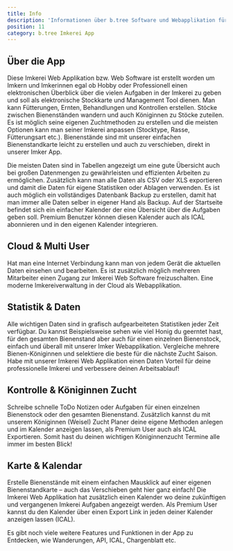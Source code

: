 ```yaml
---
title: Info
description: 'Informationen über b.tree Software und Webapplikation für Imkereien'
position: 11
category: b.tree Imkerei App
---
```


<hero-content></hero-content>

## Über die App

Diese Imkerei Web Applikation bzw. Web Software ist erstellt worden um Imkern und Imkerinnen egal ob Hobby oder Professionell einen elektronischen Überblick über die vielen Aufgaben in der Imkerei zu geben und soll als elektronische Stockkarte und Management Tool dienen. Man kann Fütterungen, Ernten, Behandlungen und Kontrollen erstellen. Stöcke zwischen Bienenständen wandern und auch Königinnen zu Stöcke zuteilen. Es ist möglich seine eigenen Zuchtmethoden zu erstellen und die meisten Optionen kann man seiner Imkerei anpassen (Stocktype, Rasse, Fütterungsart etc.). Bienenstände sind mit unserer einfachen Bienenstandkarte leicht zu erstellen und auch zu verschieben, direkt in unserer Imker App.

Die meisten Daten sind in Tabellen angezeigt um eine gute Übersicht auch bei großen Datenmengen zu gewährleisten und effizienten Arbeiten zu ermöglichen. Zusätzlich kann man alle Daten als CSV oder XLS exportieren und damit die Daten für eigene Statistiken oder Ablagen verwenden. Es ist auch möglich ein vollständiges Datenbank Backup zu erstellen, damit hat man immer alle Daten selber in eigener Hand als Backup. Auf der Startseite befindet sich ein einfacher Kalender der eine Übersicht über die Aufgaben geben soll. Premium Benutzer können diesen Kalender auch als ICAL abonnieren und in den eigenen Kalender integrieren.

<cloud-image url="btree-info/img/bees" alt="b.tree Header"></cloud-image>

## Cloud & Multi User

Hat man eine Internet Verbindung kann man von jedem Gerät die aktuellen Daten einsehen und bearbeiten. Es ist zusätzlich möglich mehreren Mitarbeiter einen Zugang zur Imkerei Web Software freizuschalten. Eine moderne Imkereiverwaltung in der Cloud als Webapplikation.

## Statistik & Daten

Alle wichtigen Daten sind in grafisch aufgearbeiteten Statistiken jeder Zeit verfügbar. Du kannst Beispielsweise sehen wie viel Honig du geerntet hast, für den gesamten Bienenstand aber auch für einen einzelnen Bienenstock, einfach und überall mit unserer Imker Webapplikation. Vergleiche mehrere Bienen-Königinnen und selektiere die beste für die nächste Zucht Saison. Habe mit unserer Imkerei Web Applikation einen Daten Vorteil für deine professionelle Imkerei und verbessere deinen Arbeitsablauf!

<cloud-image url="btree-info/img/stats" alt="Statistiken für Premium Mitglieder"></cloud-image>

## Kontrolle & Königinnen Zucht

Schreibe schnelle ToDo Notizen oder Aufgaben für einen einzelnen Bienenstock oder den gesamten Bienenstand. Zusätzlich kannst du mit unserem Königinnen (Weisel) Zucht Planer deine eigene Methoden anlegen und im Kalender anzeigen lassen, als Premium User auch als ICAL Exportieren. Somit hast du deinen wichtigen Königinnenzucht Termine alle immer im besten Blick!

<cloud-image url="btree-info/img/queen.png" alt="Königinnen Management"></cloud-image>

## Karte & Kalendar

Erstelle Bienenstände mit einem einfachen Mausklick auf einer eigenen Bienenstandkarte – auch das Verschieben geht hier ganz einfach! Die Imkerei Web Applikation hat zusätzlich einen Kalender wo deine zukünftigen und vergangenen Imkerei Aufgaben angezeigt werden. Als Premium User kannst du den Kalender über einen Export Link in jeden deiner Kalender anzeigen lassen (ICAL).

<cloud-image url="btree-info/img/map.jpg" alt="Bienenstandkarte"></cloud-image>

<base-alert type="info">

  Es gibt noch viele weitere Features und Funktionen in der App zu Entdecken, wie Wanderungen, API, ICAL, Chargenblatt etc.

</base-alert>

<cloud-image url="btree-info/img/nfc_handy.jpg" alt="NFC Android App" custom=""></cloud-image>
